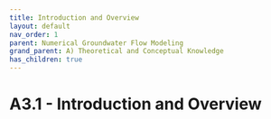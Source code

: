 ```yaml
---
title: Introduction and Overview
layout: default
nav_order: 1
parent: Numerical Groundwater Flow Modeling
grand_parent: A) Theoretical and Conceptual Knowledge
has_children: true
---
```

<script
  src="https://cdn.mathjax.org/mathjax/latest/MathJax.js?config=TeX-AMS-MML_HTMLorMML"
  type="text/javascript">
</script>

# A3.1 - Introduction and Overview

